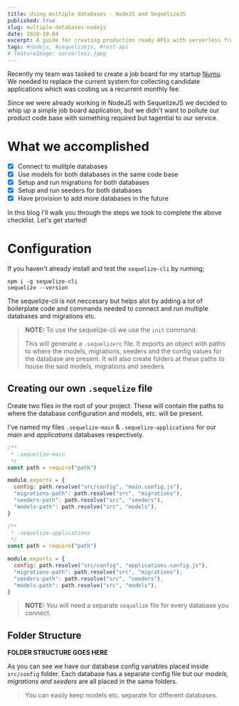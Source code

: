 ```yaml
---
title: Using multiple databases - NodeJS and SequelizeJS
published: true
slug: multiple-databases-nodejs
date: 2020-10-04
excerpt: A guide for creating production ready APIs with serverless framework on any cloud provider, with any language
tags: #nodejs, #sequelizejs, #rest-api
# featureImage: serverless.jpeg
---
```


Recently my team was tasked to create a job board for my startup [Numu](https://numuworld.com). We needed to replace the current system for collecting candidate applications which was costing us a recurrent monthly fee.

Since we were already working in NodeJS with SequelizeJS we decided to whip up a simple job board application, but we didn't want to pollute our product code base with something required but tagential to our service.

# What we accomplished

- [x] Connect to mulitple databases
- [x] Use models for both databases in the same code base
- [x] Setup and run migrations for both databases
- [x] Setup and run seeders for both databases
- [x] Have provision to add more databases in the future

In this blog I'll walk you through the steps we took to complete the above checklist. Let's get started!

# Configuration

If you haven't already install and test the `sequelize-cli` by running;

```
npm i -g sequelize-cli
sequelize --version
```

The sequelize-cli is not neccesary but helps alot by adding a lot of boilerplate code and commands needed to connect and run multiple databases and migrations etc.

> **NOTE:** To use the sequelize-cli we use the `init` command.
>
> This will generate a `.sequelizerc` file. It exports an object with paths to where the models, migrations, seeders and the config values for the database are present. It will also create folders at these paths to house the said models, migrations and seeders.

## Creating our own `.sequelize` file

Create two files in the root of your project. These will contain the paths to where the database configuration and models, etc. will be present.

I've named my files `.sequelize-main` & `.sequelize-applications` for our _main_ and _applications_ databases respectively.

```js
/**
 * .sequelize-main
 */
const path = require("path")

module.exports = {
  config: path.resolve("src/config", "main.config.js"),
  "migrations-path": path.resolve("src", "migrations"),
  "seeders-path": path.resolve("src", "seeders"),
  "models-path": path.resolve("src", "models"),
}
```

```js
/**
 * .sequelize-applications
 */
const path = require("path")

module.exports = {
  config: path.resolve("src/config", "applications.config.js"),
  "migrations-path": path.resolve("src", "migrations"),
  "seeders-path": path.resolve("src", "seeders"),
  "models-path": path.resolve("src", "models"),
}
```

> **NOTE:** You will need a separate `sequelize` file for every database you connect.

## Folder Structure

**FOLDER STRUCTURE GOES HERE**

As you can see we have our database config variables placed inside `src/config` folder. Each database has a separate config file but our _models, migrations and seeders_ are all placed in the same folders.

> You can easily keep models etc. separate for different databases.
